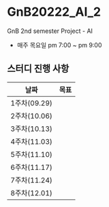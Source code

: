# GnB20222_AI_2
GnB 2nd semester Project - AI
- 매주 목요일 pm 7:00 ~ pm 9:00
## 스터디 진행 사항
|날짜|목표|
|:--:|:--:|
|1주차(09.29)||
|2주차(10.06)||
|3주차(10.13)||
|4주차(11.03)||
|5주차(11.10)||
|6주차(11.17)||
|7주차(11.24)||
|8주차(12.01)||
